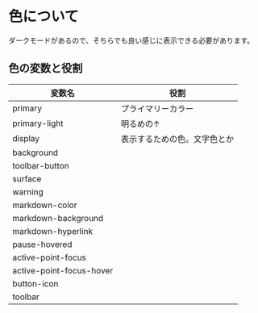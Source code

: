 # 色について

ダークモードがあるので、そちらでも良い感じに表示できる必要があります。

## 色の変数と役割

| 変数名 | 役割 |
| ---- | ---- |
| primary | プライマリーカラー |
| primary-light | 明るめの↑ |
| display | 表示するための色。文字色とか |
| background |  |
| toolbar-button |  |
| surface |  |
| warning |  |
| markdown-color |  |
| markdown-background |  |
| markdown-hyperlink |  |
| pause-hovered |  |
| active-point-focus |  |
| active-point-focus-hover |  |
| button-icon |  |
| toolbar |  |
